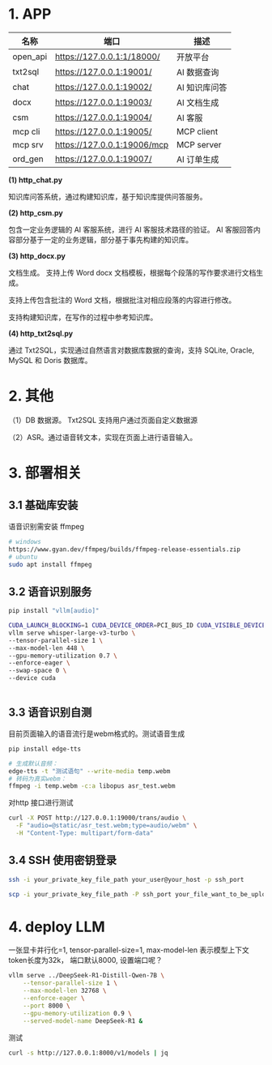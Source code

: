 # 1. APP
| 名称      | 端口 | 描述         |
|---------| --- |------------|
| open_api | https://127.0.0.1:1/18000/ | 开放平台       |  
| txt2sql | https://127.0.0.1:19001/ | AI 数据查询    |   
| chat    | https://127.0.0.1:19002/ | AI 知识库问答   |
| docx    | https://127.0.0.1:19003/ | AI 文档生成    |
| csm     | https://127.0.0.1:19004/ | AI 客服      |  
| mcp cli | https://127.0.0.1:19005/ | MCP client |  
| mcp srv | https://127.0.0.1:19006/mcp | MCP server |  
| ord_gen |  https://127.0.0.1:19007/ | AI 订单生成    |


 **(1) http_chat.py**

知识库问答系统，通过构建知识库，基于知识库提供问答服务。

**(2) http_csm.py**

包含一定业务逻辑的 AI 客服系统，进行 AI 客服技术路径的验证。
AI 客服回答内容部分基于一定的业务逻辑，部分基于事先构建的知识库。

**(3) http_docx.py**

文档生成。 支持上传 Word docx 文档模板，根据每个段落的写作要求进行文档生成。

支持上传包含批注的 Word 文档，根据批注对相应段落的内容进行修改。

支持构建知识库，在写作的过程中参考知识库。

**(4) http_txt2sql.py**

通过 Txt2SQL，实现通过自然语言对数据库数据的查询，支持 SQLite, Oracle, MySQL 和 Doris 数据库。


# 2. 其他 

（1）DB 数据源。 Txt2SQL 支持用户通过页面自定义数据源

（2）ASR。通过语音转文本，实现在页面上进行语音输入。

# 3. 部署相关

## 3.1 基础库安装

语音识别需安装  ffmpeg

```sh
# windows 
https://www.gyan.dev/ffmpeg/builds/ffmpeg-release-essentials.zip
# ubuntu
sudo apt install ffmpeg
```



## 3.2 语音识别服务

```sh
pip install "vllm[audio]"

CUDA_LAUNCH_BLOCKING=1 CUDA_DEVICE_ORDER=PCI_BUS_ID CUDA_VISIBLE_DEVICES=1 \
vllm serve whisper-large-v3-turbo \
--tensor-parallel-size 1 \
--max-model-len 448 \
--gpu-memory-utilization 0.7 \
--enforce-eager \
--swap-space 0 \
--device cuda
```

```sh

```

## 3.3 语音识别自测

目前页面输入的语音流行是webm格式的。测试语音生成

```sh
pip install edge-tts 

# 生成默认音频：
edge-tts -t "测试语句" --write-media temp.webm
# 转码为真实webm：
ffmpeg -i temp.webm -c:a libopus asr_test.webm
```

对http 接口进行测试

```sh
curl -X POST http://127.0.0.1:19000/trans/audio \
  -F "audio=@static/asr_test.webm;type=audio/webm" \
  -H "Content-Type: multipart/form-data"
```

## 3.4 SSH 使用密钥登录
```sh
ssh -i your_private_key_file_path your_user@your_host -p ssh_port

scp -i your_private_key_file_path -P ssh_port your_file_want_to_be_uploaed devbox@your_host:/your_host_dir

```

# 4. deploy LLM
一张显卡并行化=1, tensor-parallel-size=1,
max-model-len 表示模型上下文token长度为32k，
端口默认8000, 设置端口呢？

```sh
vllm serve ../DeepSeek-R1-Distill-Qwen-7B \
    --tensor-parallel-size 1 \
    --max-model-len 32768 \
    --enforce-eager \
    --port 8000 \
    --gpu-memory-utilization 0.9 \
    --served-model-name DeepSeek-R1 &
```

测试
```sh
curl -s http://127.0.0.1:8000/v1/models | jq

```
